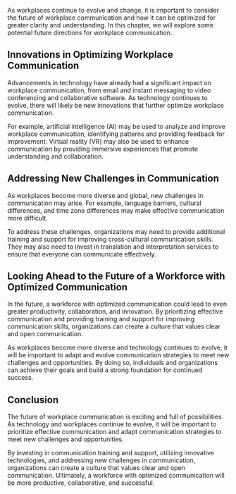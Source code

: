 
As workplaces continue to evolve and change, it is important to consider the future of workplace communication and how it can be optimized for greater clarity and understanding. In this chapter, we will explore some potential future directions for workplace communication.

Innovations in Optimizing Workplace Communication
-------------------------------------------------

Advancements in technology have already had a significant impact on workplace communication, from email and instant messaging to video conferencing and collaborative software. As technology continues to evolve, there will likely be new innovations that further optimize workplace communication.

For example, artificial intelligence (AI) may be used to analyze and improve workplace communication, identifying patterns and providing feedback for improvement. Virtual reality (VR) may also be used to enhance communication by providing immersive experiences that promote understanding and collaboration.

Addressing New Challenges in Communication
------------------------------------------

As workplaces become more diverse and global, new challenges in communication may arise. For example, language barriers, cultural differences, and time zone differences may make effective communication more difficult.

To address these challenges, organizations may need to provide additional training and support for improving cross-cultural communication skills. They may also need to invest in translation and interpretation services to ensure that everyone can communicate effectively.

Looking Ahead to the Future of a Workforce with Optimized Communication
-----------------------------------------------------------------------

In the future, a workforce with optimized communication could lead to even greater productivity, collaboration, and innovation. By prioritizing effective communication and providing training and support for improving communication skills, organizations can create a culture that values clear and open communication.

As workplaces become more diverse and technology continues to evolve, it will be important to adapt and evolve communication strategies to meet new challenges and opportunities. By doing so, individuals and organizations can achieve their goals and build a strong foundation for continued success.

Conclusion
----------

The future of workplace communication is exciting and full of possibilities. As technology and workplaces continue to evolve, it will be important to prioritize effective communication and adapt communication strategies to meet new challenges and opportunities.

By investing in communication training and support, utilizing innovative technologies, and addressing new challenges in communication, organizations can create a culture that values clear and open communication. Ultimately, a workforce with optimized communication will be more productive, collaborative, and successful.
